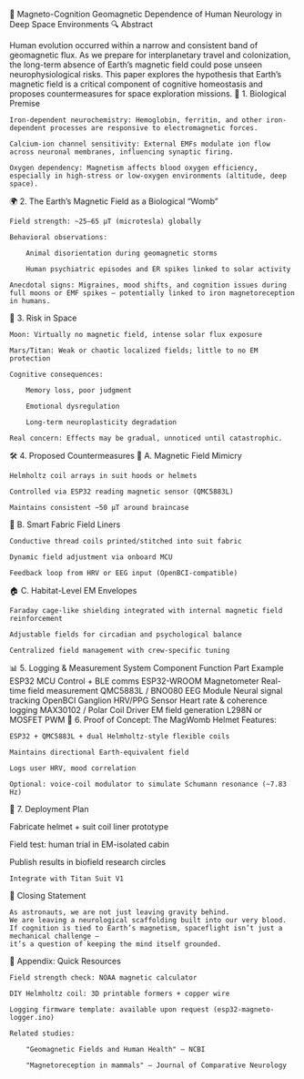 🧠 Magneto-Cognition
Geomagnetic Dependence of Human Neurology in Deep Space Environments
🔍 Abstract

Human evolution occurred within a narrow and consistent band of geomagnetic flux. As we prepare for interplanetary travel and colonization, the long-term absence of Earth’s magnetic field could pose unseen neurophysiological risks. This paper explores the hypothesis that Earth’s magnetic field is a critical component of cognitive homeostasis and proposes countermeasures for space exploration missions.
🧬 1. Biological Premise

    Iron-dependent neurochemistry: Hemoglobin, ferritin, and other iron-dependent processes are responsive to electromagnetic forces.

    Calcium-ion channel sensitivity: External EMFs modulate ion flow across neuronal membranes, influencing synaptic firing.

    Oxygen dependency: Magnetism affects blood oxygen efficiency, especially in high-stress or low-oxygen environments (altitude, deep space).

🌍 2. The Earth’s Magnetic Field as a Biological “Womb”

    Field strength: ~25–65 µT (microtesla) globally

    Behavioral observations:

        Animal disorientation during geomagnetic storms

        Human psychiatric episodes and ER spikes linked to solar activity

    Anecdotal signs: Migraines, mood shifts, and cognition issues during full moons or EMF spikes — potentially linked to iron magnetoreception in humans.

🧠 3. Risk in Space

    Moon: Virtually no magnetic field, intense solar flux exposure

    Mars/Titan: Weak or chaotic localized fields; little to no EM protection

    Cognitive consequences:

        Memory loss, poor judgment

        Emotional dysregulation

        Long-term neuroplasticity degradation

    Real concern: Effects may be gradual, unnoticed until catastrophic.

🛠️ 4. Proposed Countermeasures
🔁 A. Magnetic Field Mimicry

    Helmholtz coil arrays in suit hoods or helmets

    Controlled via ESP32 reading magnetic sensor (QMC5883L)

    Maintains consistent ~50 µT around braincase

🧥 B. Smart Fabric Field Liners

    Conductive thread coils printed/stitched into suit fabric

    Dynamic field adjustment via onboard MCU

    Feedback loop from HRV or EEG input (OpenBCI-compatible)

🏠 C. Habitat-Level EM Envelopes

    Faraday cage-like shielding integrated with internal magnetic field reinforcement

    Adjustable fields for circadian and psychological balance

    Centralized field management with crew-specific tuning

📊 5. Logging & Measurement System
Component	Function	Part Example
ESP32 MCU	Control + BLE comms	ESP32-WROOM
Magnetometer	Real-time field measurement	QMC5883L / BNO080
EEG Module	Neural signal tracking	OpenBCI Ganglion
HRV/PPG Sensor	Heart rate & coherence logging	MAX30102 / Polar
Coil Driver	EM field generation	L298N or MOSFET PWM
🔬 6. Proof of Concept: The MagWomb Helmet
Features:

    ESP32 + QMC5883L + dual Helmholtz-style flexible coils

    Maintains directional Earth-equivalent field

    Logs user HRV, mood correlation

    Optional: voice-coil modulator to simulate Schumann resonance (~7.83 Hz)

🚀 7. Deployment Plan

Fabricate helmet + suit coil liner prototype

Field test: human trial in EM-isolated cabin

Publish results in biofield research circles

    Integrate with Titan Suit V1

💬 Closing Statement

    As astronauts, we are not just leaving gravity behind.
    We are leaving a neurological scaffolding built into our very blood.
    If cognition is tied to Earth’s magnetism, spaceflight isn’t just a mechanical challenge —
    it’s a question of keeping the mind itself grounded.

🧷 Appendix: Quick Resources

    Field strength check: NOAA magnetic calculator

    DIY Helmholtz coil: 3D printable formers + copper wire

    Logging firmware template: available upon request (esp32-magneto-logger.ino)

    Related studies:

        "Geomagnetic Fields and Human Health" – NCBI

        "Magnetoreception in mammals" – Journal of Comparative Neurology


